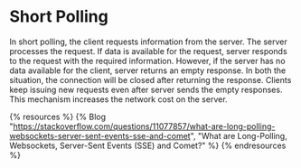 # Short Polling

In short polling, the client requests information from the server. The server processes the request. If data is available for the request, server responds to the request with the required information. However, if the server has no data available for the client, server returns an empty response. In both the situation, the connection will be closed after returning the response. Clients keep issuing new requests even after server sends the empty responses. This mechanism increases the network cost on the server.

{% resources %}
  {% Blog "https://stackoverflow.com/questions/11077857/what-are-long-polling-websockets-server-sent-events-sse-and-comet", "What are Long-Polling, Websockets, Server-Sent Events (SSE) and Comet?" %}
{% endresources %}
